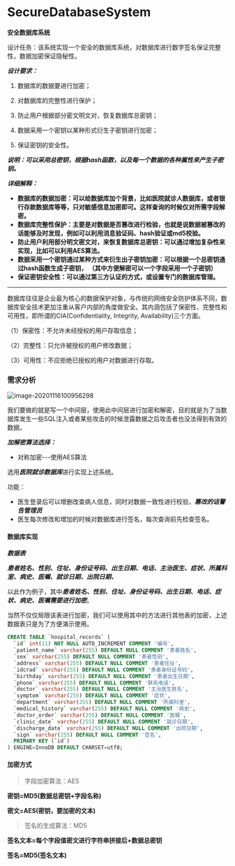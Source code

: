 # SecureDatabaseSystem

**安全数据库系统**

设计任务：该系统实现一个安全的数据库系统，对数据库进行数字签名保证完整性，数据加密保证隐秘性。

***设计要求：***

1. 数据库的数据要进行加密；

2. 对数据库的完整性进行保护；
3. 防止用户根据部分密文明文对，恢复数据库总密钥；
4. 数据采用一个密钥以某种形式衍生子密钥进行加密；
5. 保证密钥的安全性。

***说明：可以采用总密钥，根据hash函数，以及每一个数据的各种属性来产生子密钥。***

***详细解释：***

- **数据库的数据加密：可以给数据库加个背景，比如医院就诊人数据库，或者银行存款数据库等等，只对敏感信息加密即可。这样查询的时候仅对所需字段解密。**
- **数据库完整性保护：主要是对数据是否篡改进行检验，也就是说数据被篡改的话能够及时发现，例如可以利用消息验证码、hash验证或md5校验。**
- **防止用户利用部分明文密文对，来恢复数据库总密钥：可以通过增加复杂性来实现，比如可以利用AES算法。**
- **数据采用一个密钥通过某种方式来衍生出子密钥加密：可以根据一个总密钥通过hash函数生成子密钥， （其中方便解密可以一个字段采用一个子密钥）**
- **保证密钥安全性：可以通过第三方认证的方式，或设置专门的数据库管理。**

---------

数据库往往是企业最为核心的数据保护对象，与传统的网络安全防护体系不同，数据库安全技术更加注重从客户内部的角度做安全。其内涵包括了保密性、完整性和可用性，即所谓的CIA(Confidentiality, Integrity, Availability)三个方面。

（1）保密性：不允许未经授权的用户存取信息；

（2）完整性：只允许被授权的用户修改数据；

（3）可用性：不应拒绝已授权的用户对数据进行存取。

### 需求分析

![image-20201116100956298](https://cdn.jsdelivr.net/gh/kklll/Resources@master/pics/image-20201116100956298.png)

我们要做的就是写一个中间层，使用此中间层进行加密和解密，目的就是为了当数据库发生一些SQL注入或者某些攻击的时候泄露数据之后攻击者也没法得到有效的数据。

***加解密算法选择：***

- 对称加密---使用AES算法

选用***医院就诊数据库***进行实现上述系统。

功能：

- 医生登录后可以增删改查病人信息，同时对数据一致性进行校验，***篡改的话警告管理员***
- 医生每次修改和增加的时候对数据库进行签名，每次查询前先检查签名。

#### 数据库实现

***数据表***

***患者姓名、性别、住址、身份证号码、出生日期、电话、主治医生、症状、所属科室、病史、医嘱、就诊日期、出院日期、***

以此作为例子，其中***患者姓名、性别、住址、身份证号码、出生日期、电话、症状、病史、医嘱需要进行加密***。

当然不仅仅局限该表进行加密，我们可以使用其中的方法进行其他表的加密，上述数据表只是为了方便演示使用。

```sql
CREATE TABLE `hospital_records` (
  `id` int(11) NOT NULL AUTO_INCREMENT COMMENT '编号',
  `patient_name` varchar(255) DEFAULT NULL COMMENT '患者姓名',
  `sex` varchar(255) DEFAULT NULL COMMENT '患者性别',
  `address` varchar(255) DEFAULT NULL COMMENT '患者住址',
  `idcrad` varchar(255) DEFAULT NULL COMMENT '患者身份证号码',
  `birthday` varchar(255) DEFAULT NULL COMMENT '患者出生日期',
  `phone` varchar(255) DEFAULT NULL COMMENT '联系电话',
  `doctor` varchar(255) DEFAULT NULL COMMENT '主治医生姓名',
  `symptom` varchar(255) DEFAULT NULL COMMENT '症状',
  `department` varchar(255) DEFAULT NULL COMMENT '所属科室',
  `medical_history` varchar(255) DEFAULT NULL COMMENT '病史',
  `doctor_order` varchar(255) DEFAULT NULL COMMENT '医嘱',
  `clinic_date` varchar(255) DEFAULT NULL COMMENT '就诊日期',
  `discharge_date` varchar(255) DEFAULT NULL COMMENT '出院日期',
  `sign` varchar(255) DEFAULT NULL COMMENT '签名',
  PRIMARY KEY (`id`)
) ENGINE=InnoDB DEFAULT CHARSET=utf8;
```

#### 加密方式

> 字段加密算法：AES

**密钥=MD5(数据总密钥+字段名称)** 

**密文=AES(密钥，要加密的文本)**

> 签名的生成算法：MD5

**签名文本=每个字段值密文进行字符串拼接后+数据总密钥**

**签名=MD5(签名文本)**

